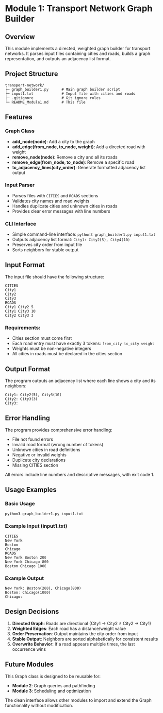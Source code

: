 # Module 1: Transport Network Graph Builder

## Overview
This module implements a directed, weighted graph builder for transport networks. It parses input files containing cities and roads, builds a graph representation, and outputs an adjacency list format.

## Project Structure
```
transport-network/
├─ graph_builder1.py      # Main graph builder script
├─ input1.txt             # Input file with cities and roads
├─ .gitignore             # Git ignore rules
└─ README_Module1.md      # This file
```

## Features

### Graph Class
- **add_node(node)**: Add a city to the graph
- **add_edge(from_node, to_node, weight)**: Add a directed road with weight
- **remove_node(node)**: Remove a city and all its roads
- **remove_edge(from_node, to_node)**: Remove a specific road
- **to_adjacency_lines(city_order)**: Generate formatted adjacency list output

### Input Parser
- Parses files with `CITIES` and `ROADS` sections
- Validates city names and road weights
- Handles duplicate cities and unknown cities in roads
- Provides clear error messages with line numbers

### CLI Interface
- Simple command-line interface: `python3 graph_builder1.py input1.txt`
- Outputs adjacency list format: `City1: City2(5), City4(10)`
- Preserves city order from input file
- Sorts neighbors for stable output

## Input Format

The input file should have the following structure:
```
CITIES
City1
City2
City3
ROADS
City1 City2 5
City1 City3 10
City2 City3 3
```

### Requirements:
- Cities section must come first
- Each road entry must have exactly 3 tokens: `from_city to_city weight`
- Weights must be non-negative integers
- All cities in roads must be declared in the cities section

## Output Format

The program outputs an adjacency list where each line shows a city and its neighbors:
```
City1: City2(5), City3(10)
City2: City3(3)
City3:
```

## Error Handling

The program provides comprehensive error handling:
- File not found errors
- Invalid road format (wrong number of tokens)
- Unknown cities in road definitions
- Negative or invalid weights
- Duplicate city declarations
- Missing CITIES section

All errors include line numbers and descriptive messages, with exit code 1.

## Usage Examples

### Basic Usage
```bash
python3 graph_builder1.py input1.txt
```

### Example Input (input1.txt)
```
CITIES
New York
Boston
Chicago
ROADS
New York Boston 200
New York Chicago 800
Boston Chicago 1000
```

### Example Output
```
New York: Boston(200), Chicago(800)
Boston: Chicago(1000)
Chicago:
```

## Design Decisions

1. **Directed Graph**: Roads are directional (City1 → City2 ≠ City2 → City1)
2. **Weighted Edges**: Each road has a distance/weight value
3. **Order Preservation**: Output maintains the city order from input
4. **Stable Output**: Neighbors are sorted alphabetically for consistent results
5. **Overwrite Behavior**: If a road appears multiple times, the last occurrence wins

## Future Modules

This Graph class is designed to be reusable for:
- **Module 2**: Graph queries and pathfinding
- **Module 3**: Scheduling and optimization

The clean interface allows other modules to import and extend the Graph functionality without modification. 